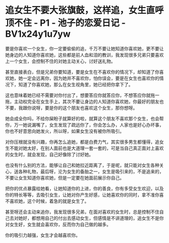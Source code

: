 # 追女生不要大张旗鼓，这样追，女生直呼顶不住 - P1 - 池子的恋爱日记 - BV1x24y1u7yw

要是你喜欢一个女生，你一定要偷偷的追，千万不要让她知道你喜欢她，更不要让她身边的人知道你喜欢她，这些都是前人血和泪的教训，我发现很多兄弟只要喜欢上一个女生，会控制不住的对她主动关心，讨好送礼物。

甚至直接表白，但是兄弟你要知道，要是女生在不喜欢你的情况下，却知道了你喜欢她，她一定会远离你，因为她并不喜欢你，怕你误会，要是在女生也喜欢你的情况下，知道了你喜欢她，那么在女生视角里，她已经把你拿下了。

这也意味着她已经不需要对你付出了，想要答应你就答应你，不想答应你就拖一拖，主动权完全在女生手上，其次不要让身边的人知道你喜欢她，你最好的朋友也不要，我跟你说呀，要是你的这个朋友也喜欢这个女生，那你想呀。

她会成全你吗，不给你屎盼子就算好的啦，就算这个朋友不喜欢那个女生，也会帮你，万一她说漏嘴了，女生发现了疏远你了，你会怎么办，人家也是好心办坏事，你也不好意思向她发火，所以呀，如果女生没有被你所吸引。

对你压根就没有兴趣，你再怎么追她，都是白费力气，其实很多男生都懂得，追女生不能对她太好，在别人面前也是大道理一套一套的，可是当自己真正面对上喜欢的女生时，就会发现，自己好像除了讨好她。

也没有什么别的方法，能够让自己和她拉近距离了，于是呢，就只能对女生各种关心，送各种礼物，最后呀，沦为女生的备胎之一，女生是吸引来的，不是追来的，不要让女生知道你喜欢她，但是一定要在她面前展示你自己。

把你的优点暴露给她看，让她知道你的上进，你的善良，你有多受女生欢迎，以及你的特长等等，去吸引女生，让她对你产生好感，让她喜欢你的同时，拿不准你喜不喜欢她，这个时候，着急的就是女生了。

甚至呀还会主动来追你，我发现很多兄弟，在面对喜欢的女生时，总是控制不住自己去对她好，都想用自己的付出去感动女生，但感情是不讲道理的，追女生不是你对女生好，女生就会喜欢你，反而你为自己做的越多。

你的吸引力越强，女生才会越喜欢你。